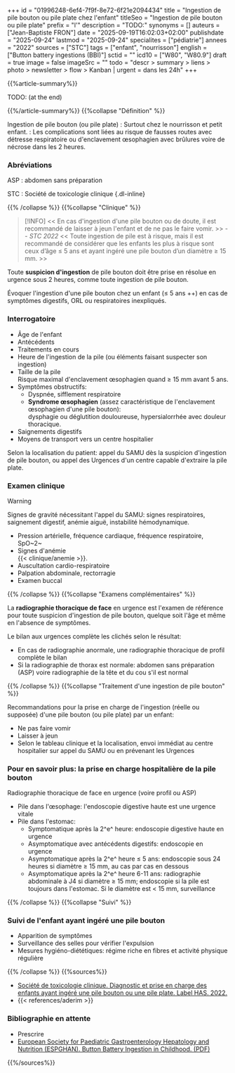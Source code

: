 +++
id = "01996248-6ef4-7f9f-8e72-6f21e2094434"
title = "Ingestion de pile bouton ou pile plate chez l'enfant"
titleSeo = "Ingestion de pile bouton ou pile plate"
prefix = "l'"
description = "TODO:"
synonyms = []
auteurs = ["Jean-Baptiste FRON"]
date = "2025-09-19T16:02:03+02:00"
publishdate = "2025-09-24"
lastmod = "2025-09-24"
specialites = ["pédiatrie"]
annees = "2022"
sources = ["STC"]
tags = ["enfant", "nourrisson"]
english = ["Button battery ingestions (BBI)"]
sctid = ""
icd10 = ["W80", "W80.9"]
draft = true
image = false
imageSrc = ""
todo = "descr > summary > liens > photo > newsletter > flow > Kanban | urgent = dans les 24h"
+++

{{%article-summary%}}

TODO: (at the end)

{{%/article-summary%}}
{{%collapse "Définition" %}}

Ingestion de pile bouton (ou pile plate)
: Surtout chez le nourrisson et petit enfant.
: Les complications sont liées au risque de fausses routes avec détresse respiratoire ou d'enclavement œsophagien avec brûlures voire de nécrose dans les 2 heures.

### Abréviations

ASP
: abdomen sans préparation

STC
: Société de toxicologie clinique
{.dl-inline}

{{% /collapse %}}
{{%collapse "Clinique" %}}

> [!INFO]
> << En cas d'ingestion d'une pile bouton ou de doute, il est recommandé de laisser à jeun l'enfant et de ne pas le faire vomir. >> -- *STC 2022*
> << Toute ingestion de pile est à risque, mais il est recommandé de considérer que les enfants les plus à risque sont ceux d’âge ≤ 5 ans et ayant ingéré une pile bouton d’un diamètre ≥ 15 mm. >>

Toute **suspicion d'ingestion** de pile bouton doit être prise en résolue en urgence sous 2 heures, comme toute ingestion de pile bouton.

Évoquer l'ingestion d'une pile bouton chez un enfant (≤ 5 ans ++) en cas de symptômes digestifs, ORL ou respiratoires inexpliqués.

### Interrogatoire

- Âge de l'enfant
- Antécédents
- Traitements en cours
- Heure de l'ingestion de la pile (ou éléments faisant suspecter son ingestion)
- Taille de la pile  
  Risque maximal d'enclavement œsophagien quand ≥ 15 mm avant 5 ans.
- Symptômes obstructifs:
  - Dyspnée, sifflement respiratoire
  - **Syndrome œsophagien** (assez caractéristique de l'enclavement œsophagien d'une pile bouton):  
    dysphagie ou déglutition douloureuse, hypersialorrhée avec douleur thoracique.
- Saignements digestifs
- Moyens de transport vers un centre hospitalier

Selon la localisation du patient: appel du SAMU dès la suspicion d'ingestion de pile bouton, ou appel des Urgences d'un centre capable d'extraire la pile plate.

### Examen clinique

> [!WARNING]
> Signes de gravité nécessitant l'appel du SAMU: signes respiratoires, saignement digestif, anémie aiguë, instabilité hémodynamique.

- Pression artérielle, fréquence cardiaque, fréquence respiratoire, SpO~2~
- Signes d'anémie  
  {{< clinique/anemie >}}.
- Auscultation cardio-respiratoire
- Palpation abdominale, rectorragie
- Examen buccal

{{% /collapse %}}
{{%collapse "Examens complémentaires" %}}

La **radiographie thoracique de face** en urgence est l'examen de référence pour toute suspicion d'ingestion de pile bouton, quelque soit l'âge et même en l'absence de symptômes.

Le bilan aux urgences complète les clichés selon le résultat:

- En cas de radiographie anormale, une radiographie thoracique de profil complète le bilan
- Si la radiographie de thorax est normale: abdomen sans préparation (ASP) voire radiographie de la tête et du cou s'il est normal

{{% /collapse %}}
{{%collapse "Traitement d'une ingestion de pile bouton" %}}

Recommandations pour la prise en charge de l'ingestion (réelle ou supposée) d'une pile bouton (ou pile plate) par un enfant:

- Ne pas faire vomir
- Laisser à jeun
- Selon le tableau clinique et la localisation, envoi immédiat au centre hospitalier sur appel du SAMU ou en prévenant les Urgences

### Pour en savoir plus: la prise en charge hospitalière de la pile bouton

Radiographie thoracique de face en urgence (voire profil ou ASP)

- Pile dans l'œsophage: l'endoscopie digestive haute est une urgence vitale
- Pile dans l'estomac:
  - Symptomatique après la 2^e^ heure: endoscopie digestive haute en urgence
  - Asymptomatique avec antécédents digestifs: endoscopie en urgence
  - Asymptomatique après la 2^e^ heure ≤ 5 ans: endoscopie sous 24 heures si diamètre ≥ 15 mm, au cas par cas en dessous
  - Asymptomatique après la 2^e^ heure 6-11 ans: radiographie abdominale à J4 si diamètre ≥ 15 mm; endoscopie si la pile est toujours dans l'estomac. Si le diamètre est < 15 mm, surveillance

{{% /collapse %}}
{{%collapse "Suivi" %}}

### Suivi de l'enfant ayant ingéré une pile bouton

- Apparition de symptômes
- Surveillance des selles pour vérifier l'expulsion
- Mesures hygiéno-diététiques: régime riche en fibres et activité physique régulière

{{% /collapse %}}
{{%sources%}}

- [Société de toxicologie clinique. Diagnostic et prise en charge des enfants ayant ingéré une pile bouton ou une pile plate. Label HAS. 2022.](https://www.has-sante.fr/jcms/p_3165810/fr/label-diagnostic-et-prise-en-charge-des-enfants-ayant-ingere-une-pile-bouton-ou-une-pile-plate)
- {{< references/aderim >}}

### Bibliographie en attente

- Prescrire
- [European Society for Paediatric Gastroenterology Hepatology and Nutrition (ESPGHAN). Button Battery Ingestion in Childhood. (PDF)](https://espghan.info/files/EM011875_ESPGHAN_Button_Battery_Advice_Guide_211126_v3_NMA.pdf)

{{%/sources%}}
